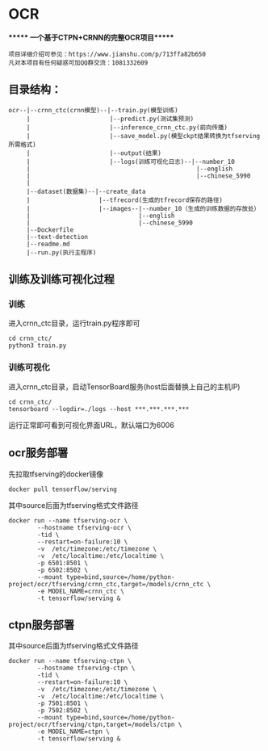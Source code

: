 # OCR

**\*\*\*\*\* 一个基于CTPN+CRNN的完整OCR项目\*\*\*\*\***
```
项目详细介绍可参见：https://www.jianshu.com/p/713ffa82b650
凡对本项目有任何疑惑可加QQ群交流：1081332609
```
## 目录结构：

```
ocr--|--crnn_ctc(crnn模型)--|--train.py(模型训练)
     |                      |--predict.py(测试集预测)
     |                      |--inference_crnn_ctc.py(前向传播)
     |                      |--save_model.py(模型ckpt结果转换为tfserving所需格式)
     |                      |--output(结果)
     |                      |--logs(训练可视化日志)--|--number_10
     |                                              |--english
     |                                              |--chinese_5990
     |
     |--dataset(数据集)--|--create_data
     |                   |--tfrecord(生成的tfrecord保存的路径)
     |                   |--images--|--number_10（生成的训练数据的存放处）
     |                              |--english
     |                              |--chinese_5990
     |--Dockerfile
     |--text-detection
     |--readme.md
     |--run.py(执行主程序)
```
## 训练及训练可视化过程
### 训练
进入crnn_ctc目录，运行train.py程序即可
```
cd crnn_ctc/
python3 train.py
```
### 训练可视化
进入crnn_ctc目录，启动TensorBoard服务(host后面替换上自己的主机IP)
```
cd crnn_ctc/
tensorboard --logdir=./logs --host ***.***.***.***
```
运行正常即可看到可视化界面URL，默认端口为6006

## ocr服务部署
先拉取tfserving的docker镜像
```
docker pull tensorflow/serving
```
其中source后面为tfserving格式文件路径
```
docker run --name tfserving-ocr \
        --hostname tfserving-ocr \
        -tid \
        --restart=on-failure:10 \
        -v  /etc/timezone:/etc/timezone \
        -v  /etc/localtime:/etc/localtime \
        -p 6501:8501 \
        -p 6502:8502 \
        --mount type=bind,source=/home/python-project/ocr/tfserving/crnn_ctc,target=/models/crnn_ctc \
        -e MODEL_NAME=crnn_ctc \
        -t tensorflow/serving &
```
## ctpn服务部署
其中source后面为tfserving格式文件路径
```
docker run --name tfserving-ctpn \
        --hostname tfserving-ctpn \
        -tid \
        --restart=on-failure:10 \
        -v  /etc/timezone:/etc/timezone \
        -v  /etc/localtime:/etc/localtime \
        -p 7501:8501 \
        -p 7502:8502 \
        --mount type=bind,source=/home/python-project/ocr/tfserving/ctpn,target=/models/ctpn \
        -e MODEL_NAME=ctpn \
        -t tensorflow/serving &
```
